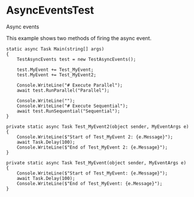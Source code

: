 # AsyncEventsTest
Async events

This example shows two methods of firing the async event.

	static async Task Main(string[] args)
	{
		TestAsyncEvents test = new TestAsyncEvents();

		test.MyEvent += Test_MyEvent;
		test.MyEvent += Test_MyEvent2;

		Console.WriteLine("# Execute Parallel");
		await test.RunParallel("Parallel");

		Console.WriteLine("");
		Console.WriteLine("# Execute Sequential");
		await test.RunSequential("Sequential");
	}

	private static async Task Test_MyEvent2(object sender, MyEventArgs e)
	{
		Console.WriteLine($"Start of Test_MyEvent 2: {e.Message}");
		await Task.Delay(100);
		Console.WriteLine($"End of Test_MyEvent 2: {e.Message}");
	}

	private static async Task Test_MyEvent(object sender, MyEventArgs e)
	{
		Console.WriteLine($"Start of Test_MyEvent: {e.Message}");
		await Task.Delay(100);
		Console.WriteLine($"End of Test_MyEvent: {e.Message}");
	}
